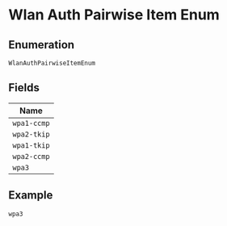 
# Wlan Auth Pairwise Item Enum

## Enumeration

`WlanAuthPairwiseItemEnum`

## Fields

| Name |
|  --- |
| `wpa1-ccmp` |
| `wpa2-tkip` |
| `wpa1-tkip` |
| `wpa2-ccmp` |
| `wpa3` |

## Example

```
wpa3
```

